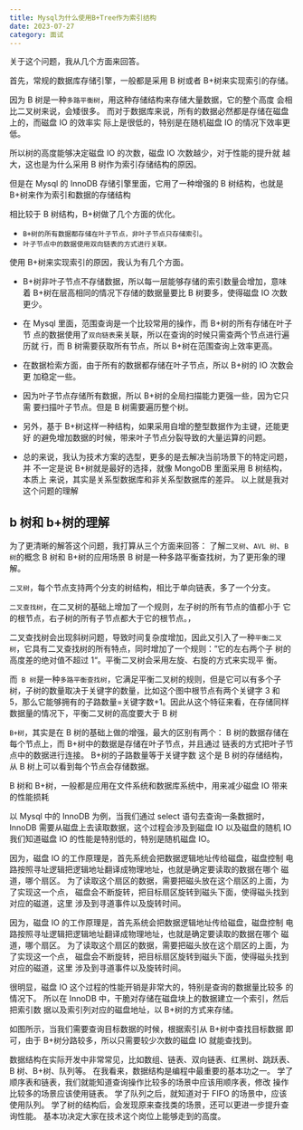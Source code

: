 ```yaml
---
title: Mysql为什么使用B+Tree作为索引结构
date: 2023-07-27
category: 面试
---
```


关于这个问题，我从几个方面来回答。 

首先，常规的数据库存储引擎，一般都是采用 B 树或者 B+树来实现索引的存储。 

因为 B 树是一种`多路平衡树`，用这种存储结构来存储大量数据，它的整个高度 会相比二叉树来说，会矮很多。 而对于数据库来说，所有的数据必然都是存储在磁盘上的，而磁盘 IO 的效率实 际上是很低的，特别是在随机磁盘 IO 的情况下效率更低。

所以树的高度能够决定磁盘 IO 的次数，磁盘 IO 次数越少，对于性能的提升就 越大，这也是为什么采用 B 树作为索引存储结构的原因。

但是在 Mysql 的 InnoDB 存储引擎里面，它用了一种增强的 B 树结构，也就是 B+树来作为索引和数据的存储结构

相比较于 B 树结构，B+树做了几个方面的优化。 

- `B+树的所有数据都存储在叶子节点，非叶子节点只存储索引`。
- `叶子节点中的数据使用双向链表的方式进行关联。`

使用 B+树来实现索引的原因，我认为有几个方面。 

- B+树非叶子节点不存储数据，所以每一层能够存储的索引数量会增加，意味着 B+树在层高相同的情况下存储的数据量要比 B 树要多，使得磁盘 IO 次数更少。 

- 在 Mysql 里面，范围查询是一个比较常用的操作，而 B+树的所有存储在叶子节 点的数据使用了`双向链表`来关联，所以在查询的时候只需查两个节点进行遍历就 行，而 B 树需要获取所有节点，所以 B+树在范围查询上效率更高。 

- 在数据检索方面，由于所有的数据都存储在叶子节点，所以 B+树的 IO 次数会更 加稳定一些。 

- 因为叶子节点存储所有数据，所以 B+树的全局扫描能力更强一些，因为它只需 要扫描叶子节点。但是 B 树需要遍历整个树。 

- 另外，基于 B+树这样一种结构，如果采用自增的整型数据作为主键，还能更好 的避免增加数据的时候，带来叶子节点分裂导致的大量运算的问题。 

- 总的来说，我认为技术方案的选型，更多的是去解决当前场景下的特定问题，并 不一定是说 B+树就是最好的选择，就像 MongoDB 里面采用 B 树结构，本质上 来说，其实是关系型数据库和非关系型数据库的差异。 以上就是我对这个问题的理解

## b 树和 b+树的理解

为了更清晰的解答这个问题，我打算从三个方面来回答： 了解`二叉树`、`AVL 树`、`B 树`的概念 B 树和 B+树的应用场景 B 树是一种多路平衡查找树，为了更形象的理解。 

`二叉树`，每个节点支持两个分支的树结构，相比于单向链表，多了一个分支。 

`二叉查找树`，在二叉树的基础上增加了一个规则，左子树的所有节点的值都小于 它的根节点，右子树的所有子节点都大于它的根节点。，

二叉查找树会出现斜树问题，导致时间复杂度增加，因此又引入了一种`平衡二叉树`，它具有二叉查找树的所有特点，同时增加了一个规则：”它的左右两个子 树的高度差的绝对值不超过 1“。平衡二叉树会采用左旋、右旋的方式来实现平 衡。

而` B 树`是一种`多路平衡查找树`，它满足平衡二叉树的规则，但是它可以有多个子树，子树的数量取决于关键字的数量，比如这个图中根节点有两个关键字 3 和 5，那么它能够拥有的子路数量=关键字数+1。因此从这个特征来看，在存储同样数据量的情况下，平衡二叉树的高度要大于 B 树

`B+树`，其实是在 B 树的基础上做的增强，最大的区别有两个： B 树的数据存储在每个节点上，而 B+树中的数据是存储在叶子节点，并且通过 链表的方式把叶子节点中的数据进行连接。 
B+树的子路数量等于关键字数 这个是 B 树的存储结构，从 B 树上可以看到每个节点会存储数据。

B 树和 B+树，一般都是应用在文件系统和数据库系统中，用来减少磁盘 IO 带来 的性能损耗

以 Mysql 中的 InnoDB 为例，当我们通过 select 语句去查询一条数据时，InnoDB 需要从磁盘上去读取数据，这个过程会涉及到磁盘 IO 以及磁盘的随机 IO 我们知道磁盘 IO 的性能是特别低的，特别是随机磁盘 IO。

因为，磁盘 IO 的工作原理是，首先系统会把数据逻辑地址传给磁盘，磁盘控制 电路按照寻址逻辑把逻辑地址翻译成物理地址，也就是确定要读取的数据在哪个 磁道，哪个扇区。 为了读取这个扇区的数据，需要把磁头放在这个扇区的上面，为了实现这一个点， 磁盘会不断旋转，把目标扇区旋转到磁头下面，使得磁头找到对应的磁道，这里 涉及到寻道事件以及旋转时间。

因为，磁盘 IO 的工作原理是，首先系统会把数据逻辑地址传给磁盘，磁盘控制 电路按照寻址逻辑把逻辑地址翻译成物理地址，也就是确定要读取的数据在哪个 磁道，哪个扇区。 为了读取这个扇区的数据，需要把磁头放在这个扇区的上面，为了实现这一个点， 磁盘会不断旋转，把目标扇区旋转到磁头下面，使得磁头找到对应的磁道，这里 涉及到寻道事件以及旋转时间。

很明显，磁盘 IO 这个过程的性能开销是非常大的，特别是查询的数据量比较多 的情况下。 所以在 InnoDB 中，干脆对存储在磁盘块上的数据建立一个索引，然后把索引数 据以及索引列对应的磁盘地址，以 B+树的方式来存储。

如图所示，当我们需要查询目标数据的时候，根据索引从 B+树中查找目标数据 即可，由于 B+树分路较多，所以只需要较少次数的磁盘 IO 就能查找到。

数据结构在实际开发中非常常见，比如数组、链表、双向链表、红黑树、跳跃表、 B 树、B+树、队列等。 在我看来，数据结构是编程中最重要的基本功之一。 学了顺序表和链表，我们就能知道查询操作比较多的场景中应该用顺序表，修改 操作比较多的场景应该使用链表。 学了队列之后，就知道对于 FIFO 的场景中，应该使用队列。 学了树的结构后，会发现原来查找类的场景，还可以更进一步提升查询性能。 基本功决定大家在技术这个岗位上能够走到的高度。



